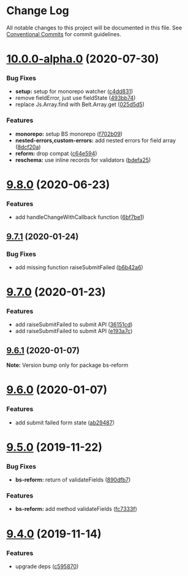 # Change Log

All notable changes to this project will be documented in this file.
See [Conventional Commits](https://conventionalcommits.org) for commit guidelines.

# [10.0.0-alpha.0](https://github.com/Astrocoders/reform/compare/bs-reform@9.8.0...bs-reform@10.0.0-alpha.0) (2020-07-30)


### Bug Fixes

* **setup:** setup for monorepo watcher ([c4dd831](https://github.com/Astrocoders/reform/commit/c4dd8315574a1d74e90b930cb10c1b01a9ef4d38))
* remove fieldError, just use fieldState ([493bb74](https://github.com/Astrocoders/reform/commit/493bb7411accf889e6092f21fdad057f758fb9ed))
* replace Js.Array.find with Belt.Array.get ([025d5d5](https://github.com/Astrocoders/reform/commit/025d5d5107a095456b1d328b53c3bc5f6ab32705))


### Features

* **monorepo:** setup BS monorepo ([f702b09](https://github.com/Astrocoders/reform/commit/f702b0934f772c77ccd6e0eb01d98bdb5fc46c1e))
* **nested-errors,custom-errors:** add nested errors for field array ([8dcf20a](https://github.com/Astrocoders/reform/commit/8dcf20aa5e20bd383a2836c16ae64b8cbe38c5ca))
* **reform:** drop compat ([c64e594](https://github.com/Astrocoders/reform/commit/c64e5949c11ab6edb276c3ad27dfd58186de8e30))
* **reschema:** use inline records for validators ([bdefa25](https://github.com/Astrocoders/reform/commit/bdefa25041429264f733bbdf8eb2ee7bc96884a5))





# [9.8.0](https://github.com/Astrocoders/reform/compare/bs-reform@9.7.1...bs-reform@9.8.0) (2020-06-23)


### Features

* add handleChangeWithCallback function ([6bf7be1](https://github.com/Astrocoders/reform/commit/6bf7be1))





## [9.7.1](https://github.com/Astrocoders/reform/compare/bs-reform@9.7.0...bs-reform@9.7.1) (2020-01-24)


### Bug Fixes

* add missing function raiseSubmitFailed ([b6b42a6](https://github.com/Astrocoders/reform/commit/b6b42a6))





# [9.7.0](https://github.com/Astrocoders/reform/compare/bs-reform@9.6.1...bs-reform@9.7.0) (2020-01-23)


### Features

* add raiseSubmitFailed to submit API ([36151cd](https://github.com/Astrocoders/reform/commit/36151cd))
* add raiseSubmitFailed to submit API ([e193a7c](https://github.com/Astrocoders/reform/commit/e193a7c))





## [9.6.1](https://github.com/Astrocoders/reform/compare/bs-reform@9.6.0...bs-reform@9.6.1) (2020-01-07)

**Note:** Version bump only for package bs-reform





# [9.6.0](https://github.com/Astrocoders/reform/compare/bs-reform@9.5.0...bs-reform@9.6.0) (2020-01-07)


### Features

* add submit failed form state ([ab29487](https://github.com/Astrocoders/reform/commit/ab29487))





# [9.5.0](https://github.com/Astrocoders/reform/compare/bs-reform@9.4.0...bs-reform@9.5.0) (2019-11-22)


### Bug Fixes

* **bs-reform:** return of validateFields ([890dfb7](https://github.com/Astrocoders/reform/commit/890dfb7))


### Features

* **bs-reform:** add method validateFields ([fc7333f](https://github.com/Astrocoders/reform/commit/fc7333f))





# [9.4.0](https://github.com/Astrocoders/reform/compare/bs-reform@9.3.0...bs-reform@9.4.0) (2019-11-14)


### Features

* upgrade deps ([c595870](https://github.com/Astrocoders/reform/commit/c595870))
